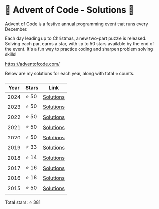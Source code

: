 # 🎄 Advent of Code - Solutions 🦌

Advent of Code is a festive annual programming event that runs every December.

Each day leading up to Christmas, a new two-part puzzle is released. Solving
each part earns a star, with up to 50 stars available by the end of the event.
It's a fun way to practice coding and sharpen problem solving skills!

https://adventofcode.com/

Below are my solutions for each year, along with total ⭐ counts.


| Year | Stars | Link |
|------|-------|------|
| 2024 | ⭐ 50 | [Solutions](2024/README.md) |
| 2023 | ⭐ 50 | [Solutions](2023/README.md) |
| 2022 | ⭐ 50 | [Solutions](2022/README.md) |
| 2021 | ⭐ 50 | [Solutions](2021/README.md) |
| 2020 | ⭐ 50 | [Solutions](2020/README.md) |
| 2019 | ⭐ 33 | [Solutions](2019/README.md) |
| 2018 | ⭐ 14 | [Solutions](2018/README.md) |
| 2017 | ⭐ 16 | [Solutions](2017/README.md) |
| 2016 | ⭐ 18 | [Solutions](2016/README.md) |
| 2015 | ⭐ 50 | [Solutions](2015/README.md) |

Total stars: ⭐ 381
